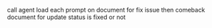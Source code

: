 call agent load each prompt on document for fix issue then comeback document for update status is fixed or not